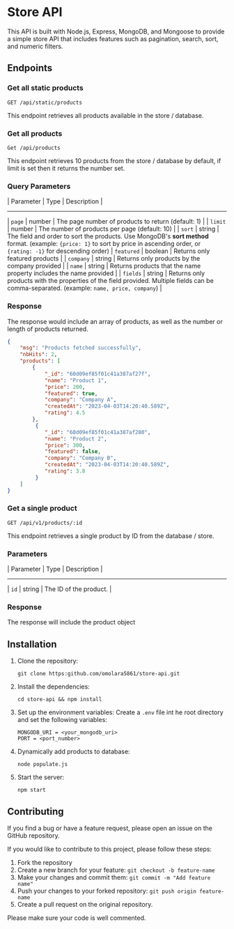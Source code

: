 # Store API
This API is built with Node.js, Express, MongoDB, and Mongoose to provide a simple store API that includes features such as pagination, search, sort, and numeric filters.

## Endpoints
### Get all static products
```
GET /api/static/products
```
This endpoint retrieves all products available in the store / database.

### Get all products
```
Get /api/products
```
This endpoint retrieves 10 products from the store / database by default, if limit is set then it returns the number set.

### Query Parameters
| Parameter | Type | Description |
  ---------   ----   -----------
| `page`    | number | The page number of products to return (default: 1) |
| `limit`   | number | The number of products per page (default: 10) |
| `sort`    | string | The field and order to sort the products. Use MongoDB's __sort method__ format. (example: `{price: 1}` to sort by price in ascending order, or `{rating: -1}` for descending order)
| `featured` | boolean | Returns only featured products |
| `company` | string | Returns only products by the company provided |
| `name` | string | Returns products that the name property includes the name provided |
| `fields` | string | Returns only products with the properties of the field provided. Multiple fields can be comma-separated. (example: `name, price, company`) |


### Response
The response would include an array of products, as well as the number or length of products returned.

```json
{
    "msg": "Products fetched successfully",
    "nbHits": 2,
    "products": [
        {
            "_id": "60d09ef85f01c41a387af27f",
            "name": "Product 1",
            "price": 200,
            "featured": true,
            "company": "Company A",
            "createdAt": "2023-04-03T14:20:40.589Z",
            "rating": 4.5
        },
         {
            "_id": "60d09ef85f01c41a387af280",
            "name": "Product 2",
            "price": 300,
            "featured": false,
            "company": "Company B",
            "createdAt": "2023-04-03T14:20:40.589Z",
            "rating": 3.8
         }
    ]
}
```

### Get a single product
```
GET /api/v1/products/:id
```
This endpoint retrieves a single product by ID from the database / store.

### Parameters
| Parameter | Type | Description |
  --------    ----   -----------
|  `id`     | string | The ID of the product. |

### Response
The response will include the product object


## Installation
1. Clone the repository:
   ```
   git clone https:github.com/omolara5861/store-api.git
   ```

2. Install the dependencies:
   ```
   cd store-api && npm install
   ```

3. Set up the environment variables:
   Create a `.env` file int he root directory and set the following variables:
   ```
   MONGODB_URI = <your_mongodb_uri>
   PORT = <port_number>
   ```

4. Dynamically add products to database:
   ```
   node populate.js
   ```

5. Start the server:
   ````
   npm start
   ````


## Contributing
If you find a bug or have a feature request, please open an issue on the GitHub repository.

If you would like to contribute to this project, please follow these steps:

1. Fork the repository
2. Create a new branch for your feature: `git checkout -b feature-name`
3. Make your changes and commit them: `git commit -m "Add feature name"`
4. Push your changes to your forked repository: `git push origin feature-name`
5. Create a pull request on the original repository.

Please make sure your code is well commented.